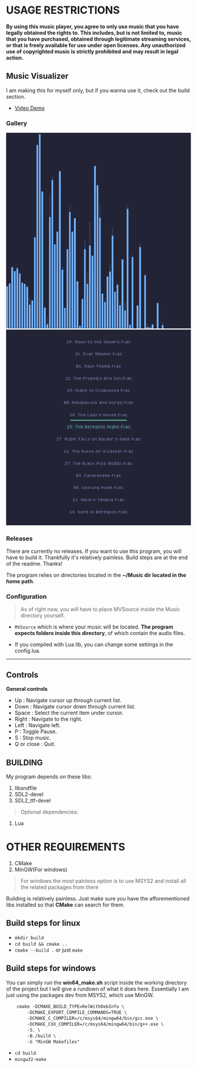 
# USAGE RESTRICTIONS
 
**By using this music player, you agree to only use music that you have legally obtained the rights to. This includes, but is not limited to, music that you have purchased, obtained through legitimate streaming services, or that is freely available for use under open licenses. Any unauthorized use of copyrighted music is strictly prohibited and may result in legal action.**

## Music Visualizer
I am making this for myself only, but if you wanna use it, check out the build section. 

 - [Video Demo](https://www.youtube.com/watch?v=1nbQFn9GrdY)

### Gallery

![image](example/desktop1.png)
![image](example/desktop2.png)

### Releases
There are currently no releases. If you want to use this program, you will have to build it. Thankfully it's relatively painless. Build steps are at the end of the readme. Thanks!
 
The program relies on directories located in the **~/Music dir located in the home path**.


### Configuration

> As of right now, you will have to place MVSource inside the Music directory yourself.
- ```MVSource``` which is where your music will be located. **The program expects folders inside this directory**, of which contain the audio files.

- If you compiled with Lua lib, you can change some settings in the config.lua.
---

## Controls
**General controls**

- Up : Navigate cursor up through current list.
- Down : Navigate cursor down through current list.
- Space : Select the current item under cursor.
- Right : Navigate to the right.
- Left : Navigate left.
- P : Toggle Pause.
- S : Stop music.
- Q or close : Quit.

## BUILDING
My program depends on these libs:

1. libsndfile
2. SDL2-devel
3. SDL2_ttf-devel

> Optional dependencies:

1. Lua

# OTHER REQUIREMENTS
1. CMake
2. MinGW(For windows)

> For windows the most painless option is to use MSYS2 and install all the related packages from there

Building is relatively painless. Just make sure you have the afforementioned libs installed so that **CMake** can search for them.

## Build steps for linux
- ```mkdir build```
- ```cd build && cmake ..```
- ```cmake --build .``` or just ```make```

## Build steps for windows
You can simply run the **win64_make.sh** script inside the working directory of the project but I will give a rundown of what it does here.
Essentially I am just using the packages dev from MSYS2, which use MinGW.

```
    cmake -DCMAKE_BUILD_TYPE=RelWithDebInfo \
        -DCMAKE_EXPORT_COMPILE_COMMANDS=TRUE \
        -DCMAKE_C_COMPILER=/c/msys64/mingw64/bin/gcc.exe \
        -DCMAKE_CXX_COMPILER=/c/msys64/mingw64/bin/g++.exe \
        -S. \
        -B./build \
        -G "MinGW Makefiles"
```


- ```cd build```
- ```mingw32-make```







